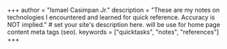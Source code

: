 +++
author = "Ismael Casimpan Jr."
description = "These are my notes on technologies I encountered and learned for quick reference. Accuracy is NOT implied." # set your site's description here. will be use for home page content meta tags (seo).
keywords = ["quicktasks", "notes", "references"]
+++

